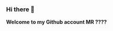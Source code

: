 ### Hi there 👋
**Welcome to my Github account MR ????**
<!--


Here are some ideas to get you started:

- 🔭 I’m currently working on Oculet Music Bot
- 🌱 I’m currently learning nothing.
- 👯 I’m looking to collaborate with hosting provider :)
- 📫 How to reach me: https://samiul30.tk
- 😄 Pronouns: He
- ⚡ Fun fact: Booring yeer!!!
-->
